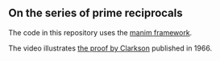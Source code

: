 ## On the series of prime reciprocals

The code in this repository uses the [manim framework](https://github.com/ManimCommunity/manim).

The video illustrates
[the proof by Clarkson](https://www.ams.org/journals/proc/1966-017-02/S0002-9939-1966-0188132-7/S0002-9939-1966-0188132-7.pdf)
published in 1966.